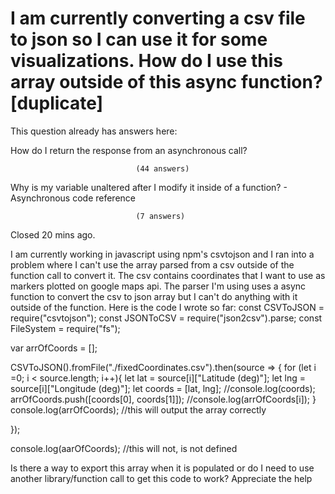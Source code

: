 
# I am currently converting a csv file to json so I can use it for some visualizations. How do I use this array outside of this async function? [duplicate]







This question already has answers here:
                        
                    



How do I return the response from an asynchronous call?

                                (44 answers)
                            


Why is my variable unaltered after I modify it inside of a function? - Asynchronous code reference

                                (7 answers)
                            

Closed 20 mins ago.



I am currently working in javascript using npm's csvtojson and I ran into a problem where I can't use the array parsed from a csv outside of the function call to convert it. The csv contains coordinates that I want to use as markers plotted on google maps api. The parser I'm using uses a async function to convert the csv to json array but I can't do anything with it outside of the function.
Here is the code I wrote so far:
const CSVToJSON = require("csvtojson");
const JSONToCSV = require("json2csv").parse;
const FileSystem = require("fs");

var arrOfCoords = [];

CSVToJSON().fromFile("./fixedCoordinates.csv").then(source => {
    for (let i =0; i < source.length; i++){
        let lat = source[i]["Latitude (deg)"];
        let lng = source[i]["Longitude (deg)"];
        let coords = [lat, lng];
        //console.log(coords);
        arrOfCoords.push([coords[0], coords[1]]);
        //console.log(arrOfCoords[i]);
    }
    console.log(arrOfCoords); //this will output the array correctly
    

    
});

console.log(aarOfCoords); //this will not, is not defined



Is there a way to export this array when it is populated or do I need to use another library/function call to get this code to work? Appreciate the help

        